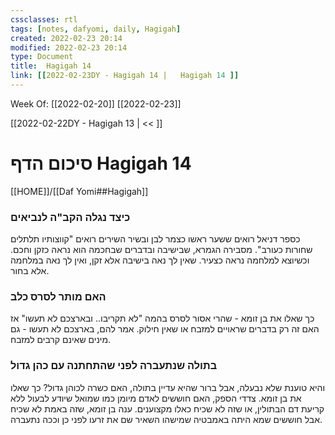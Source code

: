 ```yaml
---
cssclasses: rtl
tags: [notes, dafyomi, daily, Hagigah] 
created: 2022-02-23 20:14
modified: 2022-02-23 20:14
type: Document
title:  Hagigah 14
link: [[2022-02-23DY - Hagigah 14 |   Hagigah 14 ]]
---
```

Week Of: [[2022-02-20]]
[[2022-02-23]]

[[2022-02-22DY - Hagigah 13 | << ]] 

# סיכום הדף  Hagigah 14

[[HOME]]/[[Daf Yomi##Hagigah]]

### כיצד נגלה הקב"ה לנביאים
כספר דניאל רואים ששער ראשו כצמר לבן ובשיר השירים רואים "קווצותיו תלתלים שחורות כעורב". מסבירה הגמרא, שבישיבה ובדברים שבחכמה הוא נראה כזקן וחכם. וכשיוצא למלחמה נראה כצעיר. שאין לך נאה בישיבה אלא זקן, ואין לך נאה במלחמה אלא בחור.
### האם מותר לסרס כלב
כך שאלו את בן זומא - שהרי אסור לסרס בהמה "לא תקריבו.. ובארצכם לא תעשו" אז האם זה רק בדברים שראויים למזבח או שאין חילוק.
אמר להם, בארצכם לא תעשו - גם מינים שאינם קרבים למזבח.
### בתולה שנתעברה לפני שהתחתנה עם כהן גדול
והיא טוענת שלא נבעלה, אבל ברור שהיא עדיין בתולה, האם כשרה לכוהן גדול? כך שאלו את בן זומא. צדדי הספק, האם חוששים לאדם מיומן כמו שמואל שיודע לבעול ללא קריעת דם הבתולין, או שזה לא שכיח כאלו מקצוענים. ענה בן זומא, שזה באמת לא שכיח אבל חוששים שמא היתה באמבטיה שמישהו השאיר שם את זרעו לפני כן וככה נתעברה.